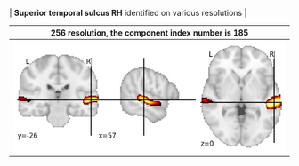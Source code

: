 


| **Superior temporal sulcus RH** identified on various resolutions |

| 256 resolution, the component index number is 185|  
|:---:|  
| ![Component 256](../256/final/185.jpg "From component 256: Superior temporal sulcus RH") |